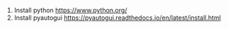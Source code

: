 1. Install python https://www.python.org/
2. Install pyautogui https://pyautogui.readthedocs.io/en/latest/install.html   
